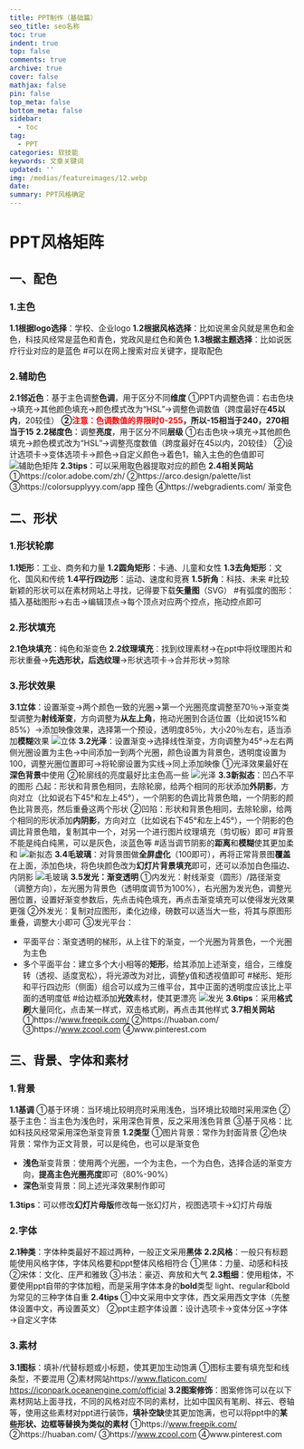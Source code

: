 ```yaml
---
title: PPT制作（基础篇）
seo_title: seo名称
toc: true
indent: true
top: false
comments: true
archive: true
cover: false
mathjax: false
pin: false
top_meta: false
bottom_meta: false
sidebar:
  - toc
tag:
  - PPT
categories: 软技能
keywords: 文章关键词
updated: ''
img: /medias/featureimages/12.webp
date:
summary: PPT风格确定
---
```

# PPT风格矩阵
## 一、配色

### 1.主色
**1.1根据logo选择**：学校、企业logo
**1.2根据风格选择**：比如说黑金风就是黑色和金色，科技风经常是蓝色和青色，党政风是红色和黄色
**1.3根据主题选择**：比如说医疗行业对应的是蓝色
#可以在网上搜索对应关键字，提取配色

### 2.辅助色
**2.1邻近色**：基于主色调整**色调**，用于区分不同**维度**
①PPT内调整色调：右击色块→填充→其他颜色填充→颜色模式改为“HSL”→调整色调数值（跨度最好在**45以内**，20较佳）
**②<font color=red >注意：色调数值的界限时0-255</font>，所以-15相当于240，270相当于15**
**2.2梯度色**：调整**亮度**，用于区分不同**层级**
①右击色块→填充→其他颜色填充→颜色模式改为“HSL”→调整亮度数值（跨度最好在45以内，20较佳）
②设计选项卡→变体选项卡→颜色→自定义颜色→着色1，输入主色的色值即可
![辅助色矩阵](/image/ppt_40.png)
**2.3tips**：可以采用取色器提取对应的颜色
**2.4相关网站**
①https://color.adobe.com/zh/
②https://arco.design/palette/list
③https://colorsupplyyy.com/app 撞色
④https://webgradients.com/ 渐变色
## 二、形状
### 1.形状轮廓
**1.1矩形**：工业、商务和力量
**1.2圆角矩形**：卡通、儿童和女性
**1.3去角矩形**：文化、国风和传统
**1.4平行四边形**：运动、速度和竞赛
**1.5折角**：科技、未来
#比较新颖的形状可以在素材网站上寻找，记得要下载**矢量图**（SVG）
#有弧度的图形：插入基础图形→右击→编辑顶点→每个顶点对应两个控点，拖动控点即可
### 2.形状填充
**2.1色块填充**：纯色和渐变色
**2.2纹理填充**：找到纹理素材→在ppt中将纹理图片和形状重叠→**先选形状，后选纹理**→形状选项卡→合并形状→剪除

### 3.形状效果
**3.1立体**：设置渐变→两个颜色一致的光圈→第一个光圈亮度调整至70％→渐变类型调整为**射线渐变**，方向调整为**从左上角**，拖动光圈到合适位置（比如说15%和85%）→添加映像效果，选择第一个预设，透明度85％，大小20％左右，适当添加**模糊**效果
![立体](/image/ppt_41.png)
**3.2光泽**：设置渐变→选择线性渐变，方向调整为45°→左右两侧光圈设置为主色→中间添加一到两个光圈，颜色设置为背景色，透明度设置为100，调整光圈位置即可→将轮廓设置为实线→同上添加映像
①光泽效果最好在**深色背景**中使用
②轮廓线的亮度最好比主色高一些
![光泽](/image/ppt_42.png)
**3.3新拟态**：凹凸不平的图形
凸起：形状和背景色相同，去除轮廓，给两个相同的形状添加**外阴影**，方向对立（比如说右下45°和左上45°），一个阴影的色调比背景色暗，一个阴影的颜色比背景亮，然后重叠这两个形状
②凹陷：形状和背景色相同，去除轮廓，给两个相同的形状添加**内阴影**，方向对立（比如说右下45°和左上45°），一个阴影的色调比背景色暗，复制其中一个，对另一个进行图片纹理填充（剪切板）即可
#背景不能是纯白纯黑，可以是灰色，淡蓝色等
#适当调节阴影的**距离**和**模糊**使其更加柔和
![新拟态](/image/ppt_43.png)
**3.4毛玻璃**：对背景图做**全屏虚化**（100即可），再将正常背景图**覆盖**在上面，添加色块，将色块颜色改为**幻灯片背景填充**即可，还可以添加白色描边、内阴影
![毛玻璃](/image/ppt_44.png)
**3.5发光：渐变透明**
①内发光：射线渐变（圆形）/路径渐变（调整方向），左光圈为背景色（透明度调节为100%），右光圈为发光色，调整光圈位置，设置好渐变参数后，先点击纯色填充，再点击渐变填充可以使得发光效果更强
②外发光：复制对应图形，柔化边缘，磅数可以适当大一些，将其与原图形重叠，调整大小即可
③发光平台：
- 平面平台：渐变透明的梯形，从上往下的渐变，一个光圈为背景色，一个光圈为主色
- 多个平面平台：建立多个大小相等的**矩形**，给其添加上述渐变，组合，三维旋转（透视、适度宽松），将光源改为对比，调整y值和透视值即可
#梯形、矩形和平行四边形（侧面）组合可以成为三维平台，其中正面的透明度应该比上平面的透明度低
#给边框添加**光效**素材，使其更漂亮
![发光](/image/ppt_45.png)
**3.6tips**：采用**格式刷**大量同化，点击某一样式，双击格式刷，再点击其他样式
**3.7相关网站**
①https://www.freepik.com/
②https://huaban.com/
③https://www.zcool.com
④www.pinterest.com
## 三、背景、字体和素材

### 1.背景
**1.1基调**
①基于环境：当环境比较明亮时采用浅色，当环境比较暗时采用深色
②基于主色：当主色为浅色时，采用深色背景，反之采用浅色背景
③基于风格：比如科技风经常采用深色渐变背景
**1.2类型**
①图片背景：常作为封面背景
②色块背景：常作为正文背景，可以是纯色，也可以是渐变色
- **浅色**渐变背景：使用两个光圈，一个为主色，一个为白色，选择合适的渐变方向，**提高主色光圈亮度**即可（80%-90%）
- **深色**渐变背景：同上述光泽效果制作即可

**1.3tips**：可以修改**幻灯片母版**修改每一张幻灯片，视图选项卡→幻灯片母版

### 2.字体
**2.1种类**：字体种类最好不超过两种，一般正文采用**黑体**
**2.2风格**：一般只有标题能使用风格字体，字体风格要和ppt整体风格相符合
①黑体：力量、动感和科技
②宋体：文化、庄严和雅致
③书法：豪迈、奔放和大气
**2.3粗细**：使用粗体，不要使用ppt自带的字体加粗，而是采用字体本身的**bold**类型
light、regular和bold为常见的三种字体自重
**2.4tips**
①中文采用中文字体，西文采用西文字体（先整体设置中文，再设置英文）
②ppt主题字体设置：设计选项卡→变体分区→字体→自定义字体

### 3.素材
**3.1图标**：填补/代替标题或小标题，使其更加生动饱满
①图标主要有填充型和线条型，不要混用
②素材网站https://www.flaticon.com/ https://iconpark.oceanengine.com/official
**3.2图案修饰**：图案修饰可以在以下素材网站上面寻找，不同的风格对应不同的素材，比如中国风有笔刷、祥云、卷轴等，使用这些素材对ppt进行装饰，**填补空缺**使其更加饱满，也可以将ppt中的**某些形状、边框等替换为类似的素材**
①https://www.freepik.com/
②https://huaban.com/
③https://www.zcool.com
④www.pinterest.com





